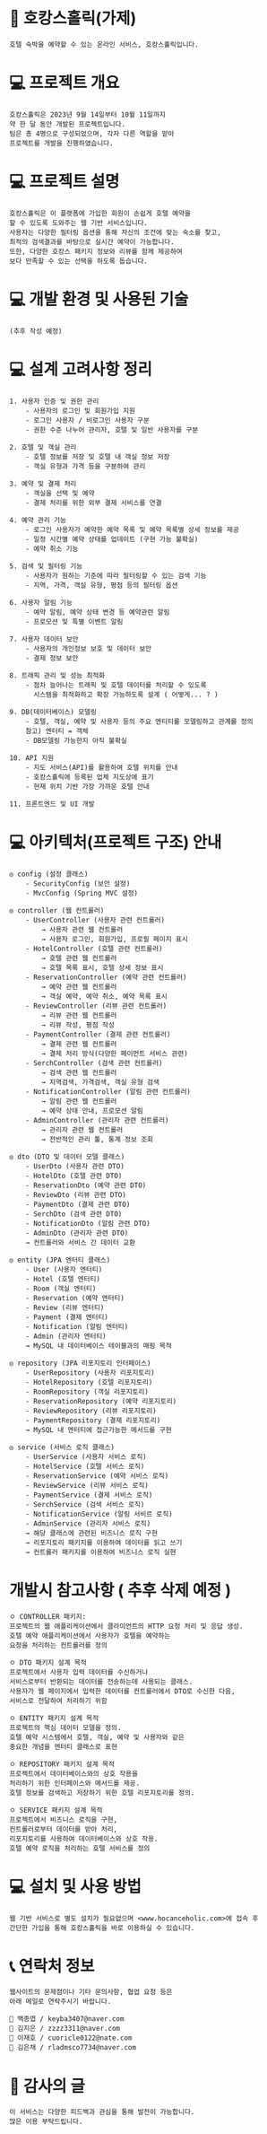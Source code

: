 # 🏨 호캉스홀릭(가제)
    호텔 숙박을 예약할 수 있는 온라인 서비스, 호캉스홀릭입니다.

# 💻 프로젝트 개요
    호캉스홀릭은 2023년 9월 14일부터 10월 11일까지
    약 한 달 동안 개발된 프로젝트입니다.
    팀은 총 4명으로 구성되었으며, 각자 다른 역할을 맡아
    프로젝트를 개발을 진행하였습니다.

# 💻 프로젝트 설명
    호캉스홀릭은 이 플랫폼에 가입한 회원이 손쉽게 호텔 예약을
    할 수 있도록 도와주는 웹 기반 서비스입니다.
    사용자는 다양한 필터링 옵션을 통해 자신의 조건에 맞는 숙소를 찾고,
    최적의 검색결과를 바탕으로 실시간 예약이 가능합니다.
    또한, 다양한 호캉스 패키지 정보와 리뷰를 함께 제공하여
    보다 만족할 수 있는 선택을 하도록 돕습니다.

# 💻 개발 환경 및 사용된 기술
    (추후 작성 예정)

# 💻 설계 고려사항 정리
    1. 사용자 인증 및 권한 관리
        - 사용자의 로그인 및 회원가입 지원
        - 로그인 사용자 / 비로그인 사용자 구분
        - 권한 수준 나누어 관리자, 호텔 및 일반 사용자를 구분

    2. 호텔 및 객실 관리
        - 호텔 정보를 저장 및 호텔 내 객실 정보 저장
        - 객실 유형과 가격 등을 구분하여 관리

    3. 예약 및 결제 처리
        - 객실을 선택 및 예약
        - 결제 처리를 위한 외부 결제 서비스를 연결

    4. 예약 관리 기능
        - 로그인 사용자가 예약한 예약 목록 및 예약 목록별 상세 정보를 제공
        - 일정 시간별 예약 상태를 업데이트 (구현 가능 불확실)
        - 예약 취소 기능

    5. 검색 및 필터링 기능
        - 사용자가 원하는 기준에 따라 필터링할 수 있는 검색 기능
        - 지역, 가격, 객실 유형, 평점 등의 필터링 옵션

    6. 사용자 알림 기능
        - 예약 알림, 예약 상태 변경 등 예약관련 알림
        - 프로모션 및 특별 이벤트 알림
    
    7. 사용자 데이터 보안
        - 사용자의 개인정보 보호 및 데이터 보안
        - 결제 정보 보안

    8. 트래픽 관리 및 성능 최적화
        - 점차 늘어나는 트래픽 및 호텔 데이터를 처리할 수 있도록
          시스템을 최적화하고 확장 가능하도록 설계 ( 어떻게... ? )

    9. DB(데이터베이스) 모델링
        - 호텔, 객실, 예약 및 사용자 등의 주요 엔티티를 모델링하고 관계를 정의
        참고) 엔터티 = 객체 
        - DB모델링 가능한지 아직 불확실
    
    10. API 지원
        - 지도 서비스(API)를 활용하여 호텔 위치를 안내
        - 호캉스홀릭에 등록된 업체 지도상에 표기
        - 현재 위치 기반 가장 가까운 호텔 안내

    11. 프론트엔드 및 UI 개발

# 💻 아키텍처(프로젝트 구조) 안내
    ◎ config (설정 클래스)
        - SecurityConfig (보안 설정)
        - MvcConfig (Spring MVC 설정)

    ◎ controller (웹 컨트롤러)
        - UserController (사용자 관련 컨트롤러)
            → 사용자 관련 웹 컨트롤러
            → 사용자 로그인, 회원가입, 프로필 페이지 표시
        - HotelController (호텔 관련 컨트롤러)
            → 호텔 관련 웹 컨트롤러
            → 호텔 목록 표시, 호텔 상세 정보 표시
        - ReservationController (예약 관련 컨트롤러)
            → 예약 관련 웹 컨트롤러
            → 객실 예약, 예약 취소, 예약 목록 표시
        - ReviewController (리뷰 관련 컨트롤러)
            → 리뷰 관련 웹 컨트롤러
            → 리뷰 작성, 평점 작성
        - PaymentController (결제 관련 컨트롤러)
            → 결제 관련 웹 컨트롤러
            → 결제 처리 방식(다양한 페이먼트 서비스 관련)
        - SerchController (검색 관련 컨트롤러)
            → 검색 관련 웹 컨트롤러
            → 지역검색, 가격검색, 객실 유형 검색
        - NotificationController (알림 관련 컨트롤러)
            → 알림 관련 웹 컨트롤러
            → 예약 상태 안내, 프로모션 알림
        - AdminController (관리자 관련 컨트롤러)
            → 관리자 관련 웹 컨트롤러
            → 전반적인 관리 툴, 통계 정보 조회

    ◎ dto (DTO 및 데이터 모델 클래스)
        - UserDto (사용자 관련 DTO)
        - HotelDto (호텔 관련 DTO)
        - ReservationDto (예약 관련 DTO)
        - ReviewDto (리뷰 관련 DTO)
        - PaymentDto (결제 관련 DTO)
        - SerchDto (검색 관련 DTO)
        - NotificationDto (알림 관련 DTO)
        - AdminDto (관리자 관련 DTO)
        → 컨트롤러와 서비스 간 데이터 교환

    ◎ entity (JPA 엔터티 클래스)
        - User (사용자 엔터티)
        - Hotel (호텔 엔터티)
        - Room (객실 엔터티)
        - Reservation (예약 엔터티)
        - Review (리뷰 엔터티)
        - Payment (결제 엔터티)
        - Notification (알림 엔터티)
        - Admin (관리자 엔터티)
        → MySQL 내 데이터베이스 테이블과의 매핑 목적

    ◎ repository (JPA 리포지토리 인터페이스)
        - UserRepository (사용자 리포지토리)
        - HotelRepository (호텔 리포지토리)
        - RoomRepository (객실 리포지토리)
        - ReservationRepository (예약 리포지토리)
        - ReviewRepository (리뷰 리포지토리)
        - PaymentRepository (결제 리포지토리)
        → MySQL 내 엔터티에 접근가능한 메서드를 구현

    ◎ service (서비스 로직 클래스)
        - UserService (사용자 서비스 로직)
        - HotelService (호텔 서비스 로직)
        - ReservationService (예약 서비스 로직)
        - ReviewService (리뷰 서비스 로직)
        - PaymentService (결제 서비스 로직)
        - SerchService (검색 서비스 로직)
        - NotificationService (알림 서비르 로직)
        - AdminService (관리자 서비스 로직)
        → 해당 클래스에 관련된 비즈니스 로직 구현
        → 리포지토리 패키지를 이용하여 데이터를 읽고 쓰기
        → 컨트롤러 패키지를 이용하여 비즈니스 로직 실현

# 개발시 참고사항 ( 추후 삭제 예정 )
    ㅇ CONTROLLER 패키지:
    프로젝트의 웹 애플리케이션에서 클라이언트의 HTTP 요청 처리 및 응답 생성.
    호텔 예약 애플리케이션에서 사용자가 호텔을 예약하는
    요청을 처리하는 컨트롤러를 정의

    ㅇ DTO 패키지 설계 목적
    프로젝트에서 사용자 입력 데이터를 수신하거나
    서비스로부터 반환되는 데이터를 전송하는데 사용되는 클래스.
    사용자가 웹 페이지에서 입력한 데이터를 컨트롤러에서 DTO로 수신한 다음,
    서비스로 전달하여 처리하기 위함

    ㅇ ENTITY 패키지 설계 목적
    프로젝트의 핵심 데이터 모델을 정의.
    호텔 예약 시스템에서 호텔, 객실, 예약 및 사용자와 같은
    중요한 개념을 엔터티 클래스로 표현

    ㅇ REPOSITORY 패키지 설계 목적
    프로젝트에서 데이터베이스와의 상호 작용을
    처리하기 위한 인터페이스와 메서드를 제공.
    호텔 정보를 검색하고 저장하기 위한 호텔 리포지토리를 정의.

    ㅇ SERVICE 패키지 설계 목적
    프로젝트에서 비즈니스 로직을 구현,
    컨트롤러로부터 데이터를 받아 처리,
    리포지토리를 사용하여 데이터베이스와 상호 작용.
    호텔 예약 로직을 처리하는 호텔 서비스를 정의

# 💻 설치 및 사용 방법
    웹 기반 서비스로 별도 설치가 필요없으며 <www.hocanceholic.com>에 접속 후
    간단한 가입을 통해 호캉스홀릭을 바로 이용하실 수 있습니다.

# 📞 연락처 정보
    웹사이트의 문제점이나 기타 문의사항, 협업 요청 등은
    아래 메일로 연락주시기 바랍니다.

    💌 백종엽 / keyba3407@naver.com
    💌 김지은 / zzzz3311@naver.com
    💌 이재호 / cuoricle0122@nate.com
    💌 김은채 / rladmsco7734@naver.com

# 🙏 감사의 글
    이 서비스는 다양한 피드백과 관심을 통해 발전이 가능합니다.
    많은 이용 부탁드립니다.